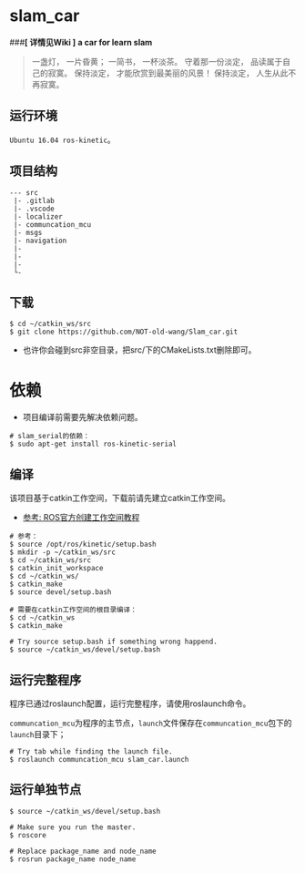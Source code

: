 # slam_car
###**[ 详情见Wiki ]**
**a car for learn slam**

>一盏灯， 一片昏黄； 一简书， 一杯淡茶。 守着那一份淡定， 品读属于自己的寂寞。 保持淡定， 才能欣赏到最美丽的风景！ 保持淡定， 人生从此不再寂寞。

 
## 运行环境

`Ubuntu 16.04 ros-kinetic`。

## 项目结构
```
--- src
 |- .gitlab
 |- .vscode
 |- localizer
 |- communcation_mcu
 |- msgs
 |- navigation
 |- 
 |- 
 |- 
 └- 
```

## 下载
```
$ cd ~/catkin_ws/src
$ git clone https://github.com/NOT-old-wang/Slam_car.git
```
* 也许你会碰到src非空目录，把src/下的CMakeLists.txt删除即可。

# 依赖
* 项目编译前需要先解决依赖问题。

```
# slam_serial的依赖：
$ sudo apt-get install ros-kinetic-serial
```


## 编译
该项目基于catkin工作空间，下载前请先建立catkin工作空间。
- [参考: ROS官方创建工作空间教程](http://wiki.ros.org/catkin/Tutorials/create_a_workspace)
```
# 参考：
$ source /opt/ros/kinetic/setup.bash
$ mkdir -p ~/catkin_ws/src
$ cd ~/catkin_ws/src
$ catkin_init_workspace
$ cd ~/catkin_ws/
$ catkin_make
$ source devel/setup.bash
```

```
# 需要在catkin工作空间的根目录编译：
$ cd ~/catkin_ws
$ catkin_make

# Try source setup.bash if something wrong happend.
$ source ~/catkin_ws/devel/setup.bash
```

## 运行完整程序
程序已通过roslaunch配置，运行完整程序，请使用roslaunch命令。

`communcation_mcu`为程序的主节点，`launch`文件保存在`communcation_mcu`包下的`launch`目录下；

```
# Try tab while finding the launch file.
$ roslaunch communcation_mcu slam_car.launch
```

## 运行单独节点
```
$ source ~/catkin_ws/devel/setup.bash

# Make sure you run the master.
$ roscore

# Replace package_name and node_name
$ rosrun package_name node_name
```
